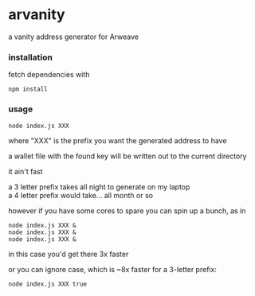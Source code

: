 # arvanity
a vanity address generator for Arweave

### installation

fetch dependencies with

    npm install

### usage
  
    node index.js XXX

where "XXX" is the prefix you want the generated address to have

a wallet file with the found key will be written out to the current directory

it ain't fast

a 3 letter prefix takes all night to generate on my laptop  
a 4 letter prefix would take... all month or so

however if you have some cores to spare you can spin up a bunch, as in 

    node index.js XXX &  
    node index.js XXX &  
    node index.js XXX &  

in this case you'd get there 3x faster 

or you can ignore case, which is ~8x faster for a 3-letter prefix:

    node index.js XXX true


